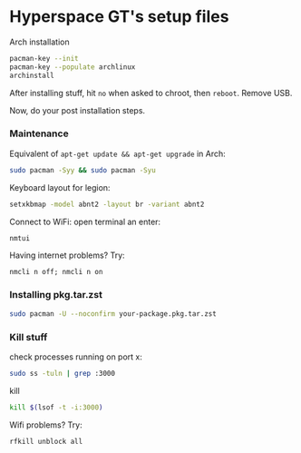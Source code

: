 # Hyperspace GT's setup files

Arch installation
```bash
pacman-key --init
pacman-key --populate archlinux
archinstall
```
After installing stuff, hit `no` when asked to chroot, then `reboot`. Remove USB.

Now, do your post installation steps.



### Maintenance
Equivalent of `apt-get update && apt-get upgrade` in Arch:
```bash
sudo pacman -Syy && sudo pacman -Syu
```

Keyboard layout for legion:
```bash
setxkbmap -model abnt2 -layout br -variant abnt2
```

Connect to WiFi: open terminal an enter:
```bash
nmtui
```

Having internet problems? Try:
```
nmcli n off; nmcli n on
```

### Installing pkg.tar.zst
```bash
sudo pacman -U --noconfirm your-package.pkg.tar.zst
```


### Kill stuff
check processes running on port x:
```bash
sudo ss -tuln | grep :3000
```

kill
```bash
kill $(lsof -t -i:3000)
```


Wifi problems? Try:
```bash
rfkill unblock all
```
